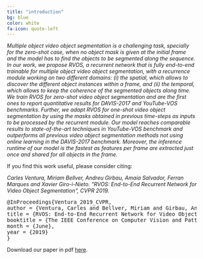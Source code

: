 ```yaml
---
title: "introduction"
bg: blue
color: white
fa-icon: quote-left
---
```


*Multiple object video object segmentation is a challenging task, specially for the zero-shot case, when no object mask is given at the initial frame and the model has to find the objects to be segmented along the sequence. In our work, we propose RVOS, a recurrent network that is fully end-to-end trainable for multiple object video object segmentation, with a recurrence module working on two different domains: $(i)$ the spatial, which allows to discover the different object instances within a frame, and $(ii)$ the temporal, which allows to keep the coherence of the segmented objects along time. We train RVOS for zero-shot video object segmentation and are the first ones to report quantitative results for DAVIS-2017 and YouTube-VOS benchmarks. Further, we adapt RVOS for one-shot video object segmentation by using the masks obtained in previous time-steps as inputs to be processed by the recurrent module. Our model reaches comparable results to state-of-the-art techniques in YouTube-VOS benchmark and outperforms all previous video object segmentation methods not using online learning in the DAVIS-2017 benchmark. Moreover, the inference runtime of our model is the fastest as features per frame are extracted just once and shared for all objects in the frame.*

If you find this work useful, please consider citing:

<i>
Carles Ventura, Miriam Bellver, Andreu Girbau, Amaia Salvador, Ferran Marques and Xavier Giro-i-Nieto. "RVOS: End-to-End Recurrent Network for Video Object Segmentation", CVPR 2019.
</i>

<pre>
@InProceedings{Ventura_2019_CVPR,
author = {Ventura, Carles and Bellver, Miriam and Girbau, Andreu and Salvador, Amaia and Marques, Ferran and Giro-i-Nieto, Xavier},
title = {RVOS: End-to-End Recurrent Network for Video Object Segmentation},
booktitle = {The IEEE Conference on Computer Vision and Pattern Recognition (CVPR)},
month = {June},
year = {2019}
}
</pre>

Download our paper in pdf [here](https://github.com/imatge-upc/rvos/raw/master/rvos-2019-cvpr.pdf).
